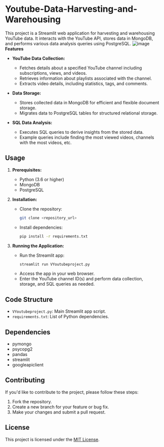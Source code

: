 # Youtube-Data-Harvesting-and-Warehousing
This project is a Streamlit web application for harvesting and warehousing YouTube data. It interacts with the YouTube API, stores data in MongoDB, and performs various data analysis queries using PostgreSQL.
![image](https://github.com/Kow1214/Youtube-Data-Harvesting-and-Warehousing/assets/121381571/5a5df876-7f5e-4fa9-8485-c0f89a70e1ca)
**Features**
- **YouTube Data Collection:**
  - Fetches details about a specified YouTube channel including subscriptions, views, and videos.
  - Retrieves information about playlists associated with the channel.
  - Extracts video details, including statistics, tags, and comments.

- **Data Storage:**
  - Stores collected data in MongoDB for efficient and flexible document storage.
  - Migrates data to PostgreSQL tables for structured relational storage.

- **SQL Data Analysis:**
  - Executes SQL queries to derive insights from the stored data.
  - Example queries include finding the most viewed videos, channels with the most videos, etc.
## Usage

1. **Prerequisites:**
   - Python (3.6 or higher)
   - MongoDB
   - PostgreSQL

2. **Installation:**
   - Clone the repository:
     ```bash
     git clone <repository_url>
     ```
   - Install dependencies:
     ```bash
     pip install -r requirements.txt
     ```

3. **Running the Application:**
   - Run the Streamlit app:
     ```bash
     streamlit run VYoutubeproject.py
     ```
   - Access the app in your web browser.
   - Enter the YouTube channel ID(s) and perform data collection, storage, and SQL queries as needed.

## Code Structure

- `VYoutubeproject.py`: Main Streamlit app script.
- `requirements.txt`: List of Python dependencies.

## Dependencies

- pymongo
- psycopg2
- pandas
- streamlit
- googleapiclient

## Contributing

If you'd like to contribute to the project, please follow these steps:

1. Fork the repository.
2. Create a new branch for your feature or bug fix.
3. Make your changes and submit a pull request.

## License

This project is licensed under the [MIT License](LICENSE).

